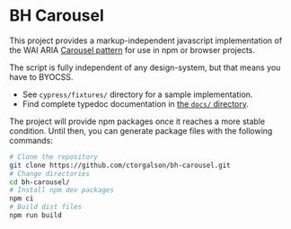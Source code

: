 # BH Carousel

This project provides a markup-independent javascript implementation of the WAI
ARIA [Carousel pattern](https://www.w3.org/WAI/ARIA/apg/patterns/carousel/)
for use in npm or browser projects.

The script is fully independent of any design-system, but that means you have
to BYOCSS.

- See `cypress/fixtures/` directory for a sample implementation.
- Find complete typedoc documentation in [the `docs/` directory](docs/).

The project will provide npm packages once it reaches a more stable condition.
Until then, you can generate package files with the following commands:

```bash
# Clone the repository
git clone https://github.com/ctorgalson/bh-carousel.git
# Change directories
cd bh-carousel/
# Install npm dev packages
npm ci
# Build dist files
npm run build
```
